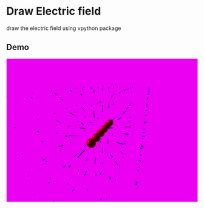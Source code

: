 # Draw Electric field
draw the electric field using vpython package
## Demo
![electricFieldDemo.gif](electricFieldDemo.gif)